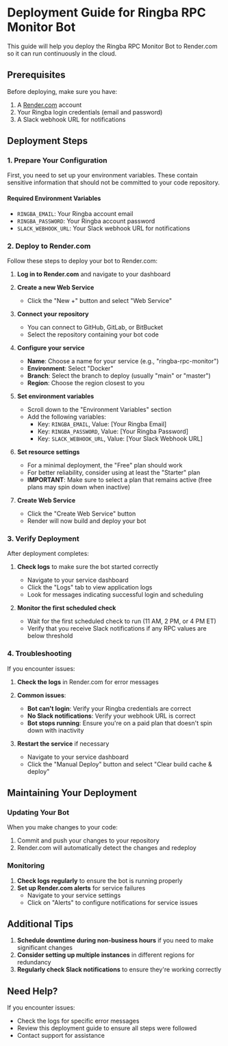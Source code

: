 # Deployment Guide for Ringba RPC Monitor Bot

This guide will help you deploy the Ringba RPC Monitor Bot to Render.com so it can run continuously in the cloud.

## Prerequisites

Before deploying, make sure you have:

1. A [Render.com](https://render.com/) account
2. Your Ringba login credentials (email and password)
3. A Slack webhook URL for notifications

## Deployment Steps

### 1. Prepare Your Configuration

First, you need to set up your environment variables. These contain sensitive information that should not be committed to your code repository.

#### Required Environment Variables

- `RINGBA_EMAIL`: Your Ringba account email
- `RINGBA_PASSWORD`: Your Ringba account password
- `SLACK_WEBHOOK_URL`: Your Slack webhook URL for notifications

### 2. Deploy to Render.com

Follow these steps to deploy your bot to Render.com:

1. **Log in to Render.com** and navigate to your dashboard

2. **Create a new Web Service**
   - Click the "New +" button and select "Web Service"

3. **Connect your repository**
   - You can connect to GitHub, GitLab, or BitBucket
   - Select the repository containing your bot code
   
4. **Configure your service**
   - **Name**: Choose a name for your service (e.g., "ringba-rpc-monitor")
   - **Environment**: Select "Docker"
   - **Branch**: Select the branch to deploy (usually "main" or "master")
   - **Region**: Choose the region closest to you

5. **Set environment variables**
   - Scroll down to the "Environment Variables" section
   - Add the following variables:
     - Key: `RINGBA_EMAIL`, Value: [Your Ringba Email]
     - Key: `RINGBA_PASSWORD`, Value: [Your Ringba Password]
     - Key: `SLACK_WEBHOOK_URL`, Value: [Your Slack Webhook URL]

6. **Set resource settings**
   - For a minimal deployment, the "Free" plan should work
   - For better reliability, consider using at least the "Starter" plan
   - **IMPORTANT**: Make sure to select a plan that remains active (free plans may spin down when inactive)

7. **Create Web Service**
   - Click the "Create Web Service" button
   - Render will now build and deploy your bot

### 3. Verify Deployment

After deployment completes:

1. **Check logs** to make sure the bot started correctly
   - Navigate to your service dashboard
   - Click the "Logs" tab to view application logs
   - Look for messages indicating successful login and scheduling

2. **Monitor the first scheduled check**
   - Wait for the first scheduled check to run (11 AM, 2 PM, or 4 PM ET)
   - Verify that you receive Slack notifications if any RPC values are below threshold

### 4. Troubleshooting

If you encounter issues:

1. **Check the logs** in Render.com for error messages

2. **Common issues**:
   - **Bot can't login**: Verify your Ringba credentials are correct
   - **No Slack notifications**: Verify your webhook URL is correct
   - **Bot stops running**: Ensure you're on a paid plan that doesn't spin down with inactivity

3. **Restart the service** if necessary
   - Navigate to your service dashboard
   - Click the "Manual Deploy" button and select "Clear build cache & deploy"

## Maintaining Your Deployment

### Updating Your Bot

When you make changes to your code:

1. Commit and push your changes to your repository
2. Render.com will automatically detect the changes and redeploy

### Monitoring

1. **Check logs regularly** to ensure the bot is running properly
2. **Set up Render.com alerts** for service failures
   - Navigate to your service settings
   - Click on "Alerts" to configure notifications for service issues

## Additional Tips

1. **Schedule downtime during non-business hours** if you need to make significant changes
2. **Consider setting up multiple instances** in different regions for redundancy
3. **Regularly check Slack notifications** to ensure they're working correctly

## Need Help?

If you encounter issues:

- Check the logs for specific error messages
- Review this deployment guide to ensure all steps were followed
- Contact support for assistance